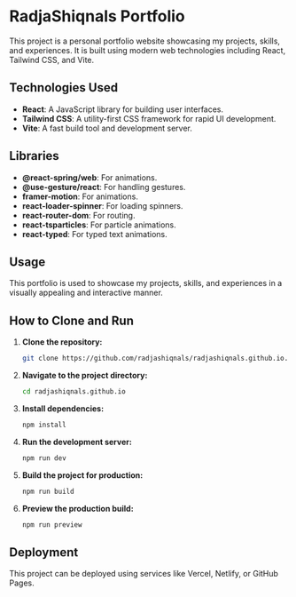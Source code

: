# RadjaShiqnals Portfolio

This project is a personal portfolio website showcasing my projects, skills, and experiences. It is built using modern web technologies including React, Tailwind CSS, and Vite.

## Technologies Used

- **React**: A JavaScript library for building user interfaces.
- **Tailwind CSS**: A utility-first CSS framework for rapid UI development.
- **Vite**: A fast build tool and development server.

## Libraries

- **@react-spring/web**: For animations.
- **@use-gesture/react**: For handling gestures.
- **framer-motion**: For animations.
- **react-loader-spinner**: For loading spinners.
- **react-router-dom**: For routing.
- **react-tsparticles**: For particle animations.
- **react-typed**: For typed text animations.

## Usage

This portfolio is used to showcase my projects, skills, and experiences in a visually appealing and interactive manner.

## How to Clone and Run

1. **Clone the repository:**
   ```bash
   git clone https://github.com/radjashiqnals/radjashiqnals.github.io.git
   ```

2. **Navigate to the project directory:**
   ```bash
   cd radjashiqnals.github.io
   ```

3. **Install dependencies:**
   ```bash
   npm install
   ```

4. **Run the development server:**
   ```bash
   npm run dev
   ```

5. **Build the project for production:**
   ```bash
   npm run build
   ```

6. **Preview the production build:**
   ```bash
   npm run preview
   ```

## Deployment

This project can be deployed using services like Vercel, Netlify, or GitHub Pages.

